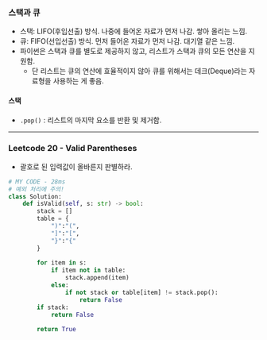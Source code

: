 ### 스택과 큐

* 스택: LIFO(후입선출) 방식. 나중에 들어온 자료가 먼저 나감. 쌓아 올리는 느낌.
* 큐: FIFO(선입선출) 방식. 먼저 들어온 자료가 먼저 나감. 대기열 같은 느낌.
* 파이썬은 스택과 큐를 별도로 제공하지 않고, 리스트가 스택과 큐의 모든 연산을 지원함.
  * 단 리스트는 큐의 연산에 효율적이지 않아 큐를 위해서는 데크(Deque)라는 자료형을 사용하는 게 좋음.

#### 스택

* `.pop()` : 리스트의 마지막 요소를 반환 및 제거함.

---

### Leetcode 20 - Valid Parentheses

* 괄호로 된 입력값이 올바른지 판별하라.

```python
# MY CODE - 28ms
# 예외 처리에 주의!
class Solution:
    def isValid(self, s: str) -> bool:
        stack = []
        table = {
            ")":"(",
            "]":"[",
            "}":"{"
        }
        
        for item in s:
            if item not in table:
                stack.append(item)
            else:
                if not stack or table[item] != stack.pop():
                    return False
        if stack:
            return False
        
        return True
```

